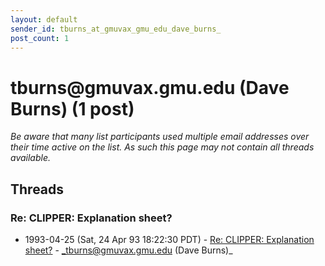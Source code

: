 ```yaml
---
layout: default
sender_id: tburns_at_gmuvax_gmu_edu_dave_burns_
post_count: 1
---
```


# tburns<span>@</span>gmuvax.gmu.edu (Dave Burns) (1 post)

_Be aware that many list participants used multiple email addresses over their time active on the list. As such this page may not contain all threads available._

## Threads

### Re: CLIPPER: Explanation sheet?
+ 1993-04-25 (Sat, 24 Apr 93 18:22:30 PDT) - [Re: CLIPPER: Explanation sheet?](/archive/1993/04/dc0f4ea8f64c4ba0257abe53f5a9ae4701a6d5eb4d57bfff73290940ca4dc81b) - _tburns@gmuvax.gmu.edu (Dave Burns)_

